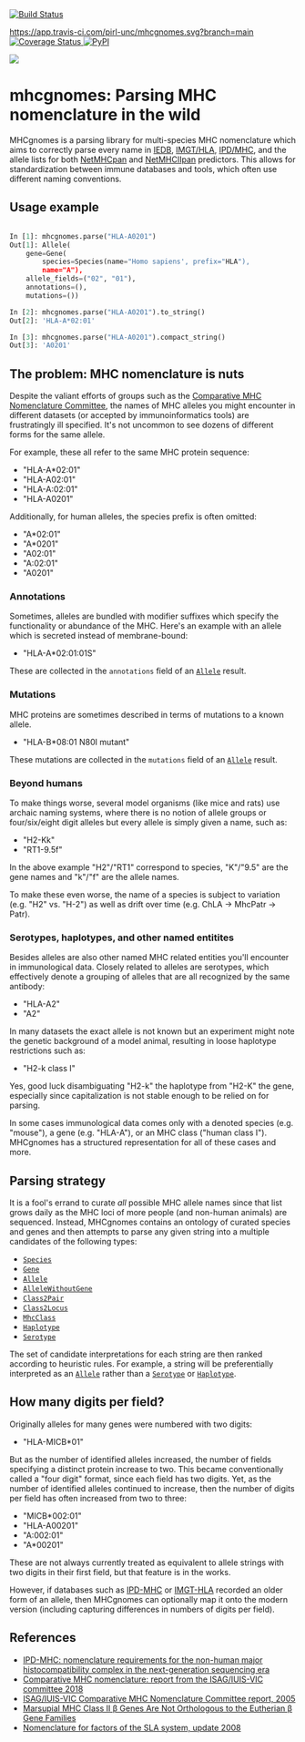 <a href="https://app.travis-ci.com/github/pirl-unc/mhcgnomes">
    <img src="https://travis-ci.com/pirl-unc/mhcgnomes.svg?branch=main]" alt="Build Status" />
</a>

https://app.travis-ci.com/pirl-unc/mhcgnomes.svg?branch=main
<a href="https://coveralls.io/github/pirl-unc/mhcgnomes?branch=main">
    <img src="https://coveralls.io/repos/pirl-unc/mhcgnomes/badge.svg?branch=main&service=github" alt="Coverage Status" />
</a>
<a href="https://pypi.python.org/pypi/mhcgnomes/">
    <img src="https://img.shields.io/pypi/v/mhcgnomes.svg?maxAge=1000" alt="PyPI" />
</a>


![](https://raw.githubusercontent.com/til-unc/mhcgnomes/main/gnome-red-text.png) 

# mhcgnomes: Parsing MHC nomenclature in the wild

MHCgnomes is a parsing library for multi-species MHC nomenclature which
aims to correctly parse every name in [IEDB](http://www.iedb.org/), [IMGT/HLA](https://www.ebi.ac.uk/ipd/imgt/hla/), [IPD/MHC](https://www.ebi.ac.uk/ipd/mhc/), and the allele lists for both [NetMHCpan](https://services.healthtech.dtu.dk/service.php?NetMHCpan-4.1) and [NetMHCIIpan](https://services.healthtech.dtu.dk/service.php?NetMHCIIpan-4.0) predictors. This allows for standardization between immune databases and tools, which often use different naming conventions.

## Usage example

```python

In [1]: mhcgnomes.parse("HLA-A0201")
Out[1]: Allele(
    gene=Gene(
        species=Species(name="Homo sapiens', prefix="HLA"), 
        name="A"), 
    allele_fields=("02", "01"), 
    annotations=(), 
    mutations=())

In [2]: mhcgnomes.parse("HLA-A0201").to_string()
Out[2]: 'HLA-A*02:01'

In [3]: mhcgnomes.parse("HLA-A0201").compact_string()
Out[3]: 'A0201'

```

## The problem: MHC nomenclature is nuts

Despite the valiant efforts of groups such as the [Comparative MHC Nomenclature Committee](https://www.ebi.ac.uk/ipd/mhc/committee/), the names of MHC alleles you might encounter in different datasets (or accepted by immunoinformatics tools) are frustratingly ill specified. It's not uncommon to see dozens of different forms for the same allele.

For example, these all refer to the same MHC protein sequence:

* "HLA-A\*02:01"
* "HLA-A02:01"
* "HLA-A:02:01"
* "HLA-A0201"


Additionally, for human alleles, the species prefix is often omitted:

* "A\*02:01"
* "A\*0201"
* "A02:01"
* "A:02:01"
* "A0201"


### Annotations

Sometimes, alleles are bundled with modifier suffixes which specify 
the functionality or abundance of the MHC. Here's an example with an allele
which is secreted instead of membrane-bound:

* "HLA-A\*02:01:01S"

These are collected in the `annotations` field of an 
[`Allele`](https://github.com/til-unc/mhcgnomes/blob/main/mhcgnomes/allele.py)
result.

### Mutations

MHC proteins are sometimes described in terms of mutations to a known allele. 

* "HLA-B\*08:01 N80I mutant"

These mutations are collected in the `mutations` field of an 
[`Allele`](https://github.com/til-unc/mhcgnomes/blob/main/mhcgnomes/allele.py) result.

### Beyond humans

To make things worse, several model organisms (like mice and rats) use archaic
naming systems, where there is no notion of allele groups or four/six/eight
digit alleles but every allele is simply given a name, such as:

* "H2-Kk"
* "RT1-9.5f"


In the above example "H2"/"RT1" correspond to species, "K"/"9.5" are
the gene names and "k"/"f" are the allele names.

To make these even worse, the name of a species is subject to variation (e.g. "H2" vs. "H-2") as well as drift over time (e.g. ChLA -> MhcPatr -> Patr).  

### Serotypes, haplotypes, and other named entitites

Besides alleles are also other named MHC related entities you'll encounter in immunological data. Closely related to alleles are serotypes, which effectively denote a grouping of alleles that are all recognized by the same antibody:

* "HLA-A2"
* "A2"

In many datasets the exact allele is not known but an experiment might note the genetic background of a model animal, resulting in loose haplotype restrictions such as: 

* "H2-k class I"

Yes, good luck disambiguating "H2-k" the haplotype from "H2-K" the gene, especially since capitalization is not stable enough to be relied on for parsing. 

In some cases immunological data comes only with a denoted species (e.g. "mouse"), a gene (e.g. "HLA-A"), or an MHC class ("human class I"). MHCgnomes has a structured representation for all of these cases and more. 

## Parsing strategy

It is a fool's errand to curate *all* possible MHC allele names since that list grows daily as the MHC loci of more people (and non-human animals) are sequenced. Instead, MHCgnomes contains an ontology of curated species and genes and then attempts to parse any given string into a multiple candidates of the following types:

* [`Species`](https://github.com/til-unc/mhcgnomes/blob/main/mhcgnomes/species.py)
* [`Gene`](https://github.com/til-unc/mhcgnomes/blob/main/mhcgnomes/gene.py)
* [`Allele`](https://github.com/til-unc/mhcgnomes/blob/main/mhcgnomes/allele.py)
* [`AlleleWithoutGene`](https://github.com/til-unc/mhcgnomes/blob/main/mhcgnomes/allele_without_gene.py)
* [`Class2Pair`](https://github.com/til-unc/mhcgnomes/blob/main/mhcgnomes/class2_pair.py)
* [`Class2Locus`](https://github.com/til-unc/mhcgnomes/blob/main/mhcgnomes/class2_locus.py)
* [`MhcClass`](https://github.com/til-unc/mhcgnomes/blob/main/mhcgnomes/mhc_class.py)
* [`Haplotype`](https://github.com/til-unc/mhcgnomes/blob/main/mhcgnomes/haplotype.py)
* [`Serotype`](https://github.com/til-unc/mhcgnomes/blob/main/mhcgnomes/serotype.py)


The set of candidate interpretations for each string are then 
ranked according to heuristic rules. For example, a string will be 
preferentially interpreted as an [`Allele`](https://github.com/til-unc/mhcgnomes/blob/main/mhcgnomes/allele.py) rather 
than a [`Serotype`](https://github.com/til-unc/mhcgnomes/blob/main/mhcgnomes/serotype.py)
or [`Haplotype`](https://github.com/til-unc/mhcgnomes/blob/main/mhcgnomes/haplotype.py). 


## How many digits per field?

Originally alleles for many genes were numbered with two digits:

* "HLA-MICB\*01"

But as the number of identified alleles increased, the number of
fields specifying a distinct protein increase to two. This became 
conventionally called a "four digit" format, since each field has two
digits. Yet, as the number of identified alleles continued to increase, then 
the number of digits per field has often increased from two to three: 

* "MICB\*002:01"
* "HLA-A00201"
* "A:002:01"
* "A\*00201"

These are not always currently treated as equivalent to allele strings with two digits in their first field, but that feature is in the works.

However, if databases such as [IPD-MHC](https://www.ebi.ac.uk/ipd/mhc/) or [IMGT-HLA](https://www.ebi.ac.uk/ipd/imgt/hla/) recorded an older form of an allele, then MHCgnomes can optionally map it onto the modern version (including capturing differences in numbers of digits per field). 

## References

* [IPD-MHC: nomenclature requirements for the non-human major histocompatibility complex in the next-generation sequencing era](https://link.springer.com/article/10.1007%2Fs00251-018-1072-4)
* [Comparative MHC nomenclature: report from the ISAG/IUIS-VIC committee 2018]()
* [ISAG/IUIS-VIC Comparative MHC Nomenclature
Committee report, 2005](https://link.springer.com/content/pdf/10.1007%2Fs00251-005-0071-4.pdf)
* [Marsupial MHC Class II β Genes Are Not Orthologous to the Eutherian β Gene Families]()
* [Nomenclature for factors of the SLA system, update 2008](https://www.ncbi.nlm.nih.gov/pubmed/19317739)
